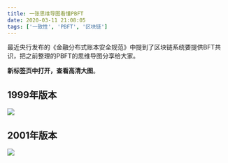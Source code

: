 ```yaml
---
title: 一张思维导图看懂PBFT
date: 2020-03-11 21:08:05
tags: ['一致性', 'PBFT', '区块链']
---
```


最近央行发布的《金融分布式账本安全规范》中提到了区块链系统要提供BFT共识，把之前整理的PBFT的思维导图分享给大家。

**新标签页中打开，查看高清大图**。

## 1999年版本

![](https://lessisbetter.site/images/PBFT.svg)

## 2001年版本

![](https://lessisbetter.site/images/PBFT-PR.svg)

